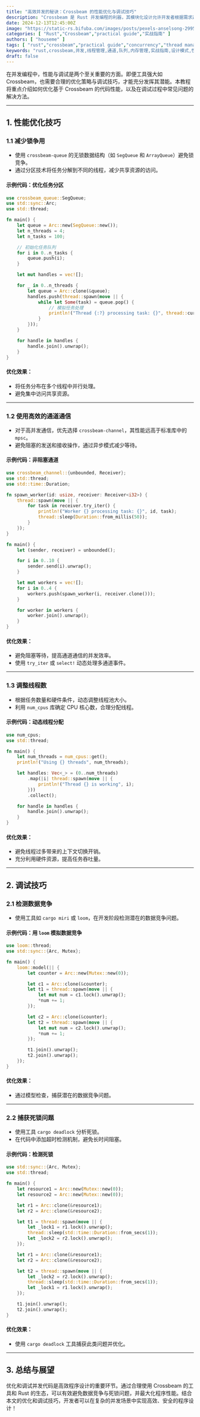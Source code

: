 ```yaml
---
title: "高效并发的秘诀：Crossbeam 的性能优化与调试技巧"
description: "Crossbeam 是 Rust 并发编程的利器，其模块化设计允许开发者根据需求选择性地使用功能强大的工具。在并发编程中，性能与调试是两个至关重要的方面。即便工具强大如 Crossbeam，也需要合理的优化策略与调试技巧，才能充分发挥其潜能。本教程将重点介绍如何优化基于 Crossbeam 的代码性能，以及在调试过程中常见问题的解决方法。"
date: 2024-12-13T12:45:00Z
image: "https://static-rs.bifuba.com/images/posts/pexels-anselsong-29956274-1920.jpg"
categories: [ "Rust","Crossbeam","practical guide","实战指南" ]
authors: [ "houseme" ]
tags: [ "rust","crossbeam","practical guide","concurrency","thread management","channel","queue","memory management","performance optimization","debugging","实战指南","并发","线程管理","通道","队列","内存管理","设计模式","性能优化","调试技巧","tokio" ]
keywords: "rust,crossbeam,并发,线程管理,通道,队列,内存管理,实战指南,设计模式,性能优化,调试技巧,practical guide,concurrency,thread management,channel,queue,memory management,performance optimization,debugging"
draft: false
---
```



在并发编程中，性能与调试是两个至关重要的方面。即便工具强大如 Crossbeam，也需要合理的优化策略与调试技巧，才能充分发挥其潜能。本教程将重点介绍如何优化基于 Crossbeam 的代码性能，以及在调试过程中常见问题的解决方法。

---

## **1. 性能优化技巧**

### **1.1 减少锁争用**

- 使用 `crossbeam-queue` 的无锁数据结构（如 `SegQueue` 和 `ArrayQueue`）避免锁竞争。
- 通过分区技术将任务分解到不同的线程，减少共享资源的访问。

#### 示例代码：优化任务分区

```rust
use crossbeam_queue::SegQueue;
use std::sync::Arc;
use std::thread;

fn main() {
    let queue = Arc::new(SegQueue::new());
    let n_threads = 4;
    let n_tasks = 100;

    // 初始化任务队列
    for i in 0..n_tasks {
        queue.push(i);
    }

    let mut handles = vec![];

    for _ in 0..n_threads {
        let queue = Arc::clone(&queue);
        handles.push(thread::spawn(move || {
            while let Some(task) = queue.pop() {
                // 模拟任务处理
                println!("Thread {:?} processing task: {}", thread::current().id(), task);
            }
        }));
    }

    for handle in handles {
        handle.join().unwrap();
    }
}
```

#### 优化效果：

- 将任务分布在多个线程中并行处理。
- 避免集中访问共享资源。

---

### **1.2 使用高效的通道通信**

- 对于高并发通信，优先选择 `crossbeam-channel`，其性能远高于标准库中的 `mpsc`。
- 避免阻塞的发送和接收操作，通过异步模式减少等待。

#### 示例代码：非阻塞通道

```rust
use crossbeam_channel::{unbounded, Receiver};
use std::thread;
use std::time::Duration;

fn spawn_worker(id: usize, receiver: Receiver<i32>) {
    thread::spawn(move || {
        for task in receiver.try_iter() {
            println!("Worker {} processing task: {}", id, task);
            thread::sleep(Duration::from_millis(50));
        }
    });
}

fn main() {
    let (sender, receiver) = unbounded();

    for i in 0..10 {
        sender.send(i).unwrap();
    }

    let mut workers = vec![];
    for i in 0..4 {
        workers.push(spawn_worker(i, receiver.clone()));
    }

    for worker in workers {
        worker.join().unwrap();
    }
}
```

#### 优化效果：

- 避免阻塞等待，提高通道通信的并发效率。
- 使用 `try_iter` 或 `select!` 动态处理多通道事件。

---

### **1.3 调整线程数**

- 根据任务数量和硬件条件，动态调整线程池大小。
- 利用 `num_cpus` 库确定 CPU 核心数，合理分配线程。

#### 示例代码：动态线程分配

```rust
use num_cpus;
use std::thread;

fn main() {
    let num_threads = num_cpus::get();
    println!("Using {} threads", num_threads);

    let handles: Vec<_> = (0..num_threads)
        .map(|i| thread::spawn(move || {
            println!("Thread {} is working", i);
        }))
        .collect();

    for handle in handles {
        handle.join().unwrap();
    }
}
```

#### 优化效果：

- 避免线程过多带来的上下文切换开销。
- 充分利用硬件资源，提高任务吞吐量。

---

## **2. 调试技巧**

### **2.1 检测数据竞争**

- 使用工具如 `cargo miri` 或 `loom`，在开发阶段检测潜在的数据竞争问题。

#### 示例代码：用 `loom` 模拟数据竞争

```rust
use loom::thread;
use std::sync::{Arc, Mutex};

fn main() {
    loom::model(|| {
        let counter = Arc::new(Mutex::new(0));

        let c1 = Arc::clone(&counter);
        let t1 = thread::spawn(move || {
            let mut num = c1.lock().unwrap();
            *num += 1;
        });

        let c2 = Arc::clone(&counter);
        let t2 = thread::spawn(move || {
            let mut num = c2.lock().unwrap();
            *num += 1;
        });

        t1.join().unwrap();
        t2.join().unwrap();
    });
}
```

#### 优化效果：

- 通过模型检查，捕获潜在的数据竞争问题。

---

### **2.2 捕获死锁问题**

- 使用工具 `cargo deadlock` 分析死锁。
- 在代码中添加超时检测机制，避免长时间阻塞。

#### 示例代码：检测死锁

```rust
use std::sync::{Arc, Mutex};
use std::thread;

fn main() {
    let resource1 = Arc::new(Mutex::new(0));
    let resource2 = Arc::new(Mutex::new(0));

    let r1 = Arc::clone(&resource1);
    let r2 = Arc::clone(&resource2);

    let t1 = thread::spawn(move || {
        let _lock1 = r1.lock().unwrap();
        thread::sleep(std::time::Duration::from_secs(1));
        let _lock2 = r2.lock().unwrap();
    });

    let r1 = Arc::clone(&resource1);
    let r2 = Arc::clone(&resource2);

    let t2 = thread::spawn(move || {
        let _lock2 = r2.lock().unwrap();
        thread::sleep(std::time::Duration::from_secs(1));
        let _lock1 = r1.lock().unwrap();
    });

    t1.join().unwrap();
    t2.join().unwrap();
}
```

#### 优化效果：

- 使用 `cargo deadlock` 工具捕获此类问题并优化。

---

## **3. 总结与展望**

优化和调试并发代码是高效程序设计的重要环节。通过合理使用 Crossbeam 的工具和 Rust 的生态，可以有效避免数据竞争与死锁问题，并最大化程序性能。结合本文的优化和调试技巧，开发者可以在复杂的并发场景中实现高效、安全的程序设计！
